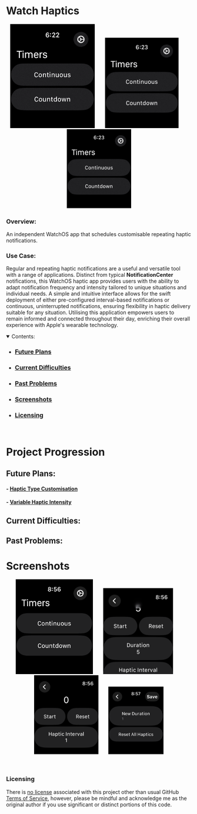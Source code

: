 # Watch Haptics

<section align="center">
  <img src="PreviewAssets/ScreenRecording1.gif" width="230" title="Countdown Timer Example">
  &nbsp;&nbsp;&nbsp;&nbsp;&nbsp;
  <img src="PreviewAssets/ScreenRecording2.gif" width="200"  title="Continuous Timer Example">
  &nbsp;&nbsp;&nbsp;&nbsp;&nbsp;
<img src="PreviewAssets/ScreenRecording3.gif" width="175"  title="Edit Intervals Example">
</section>

### Overview:

An independent WatchOS app that schedules customisable repeating haptic notifications.

### Use Case:

Regular and repeating haptic notifications are a useful and versatile tool with a range of applications. Distinct from typical **NotificationCenter** notifications, this WatchOS haptic app provides users with the ability to adapt notification frequency and intensity tailored to unique situations and individual needs. A simple and intuitive interface allows for the swift deployment of either pre-configured interval-based notifications or continuous, uninterrupted notifications, ensuring flexibility in haptic delivery suitable for any situation. Utilising this application empowers users to remain informed and connected throughout their day, enriching their overall experience with Apple's wearable technology.



<details open>
        <summary>Contents:</summary>
        <ul class="overview-section">
        <li><h3><a href="#future-plans">Future Plans</a></h3></li>
        <li><h3><a href="#current-difficulties">Current Difficulties</a></h3></li>
        <li><h3><a href="#past-problems">Past Problems</a></h3></li>
        <li><h3><a href="#screenshots">Screenshots</a></h3></li>
        <li><h3><a href="#licensing">Licensing</a></h3></li>
    </ul>
    </details>
&nbsp;

# Project Progression


## Future Plans:

#### - <ins>Haptic Type Customisation</ins>

#### - <ins>Variable Haptic Intensity</ins>

## Current Difficulties:


## Past Problems:




# Screenshots



<p align="center">
<img src="PreviewAssets/Screenshot1.png" width="210"  title="Timers View">
&nbsp;&nbsp;&nbsp;&nbsp;&nbsp;
<img src="PreviewAssets/Screenshot2.png" width="190"  title="Countdown Timer View">
&nbsp;&nbsp;&nbsp;&nbsp;&nbsp;
  <img src="PreviewAssets/Screenshot3.png" width="175"  title="Continuous Timer View">
  &nbsp;&nbsp;&nbsp;&nbsp;&nbsp;
  <img src="PreviewAssets/Screenshot4.png" width="150"  title="Edit Interval View">
</p>
<br>


### Licensing

There is [no license](https://choosealicense.com/no-permission/) associated with this project other than usual GitHub [Terms of Service](https://docs.github.com/en/site-policy/github-terms/github-terms-of-service), however, please be mindful and acknowledge me as the original author if you use significant or distinct portions of this code.
